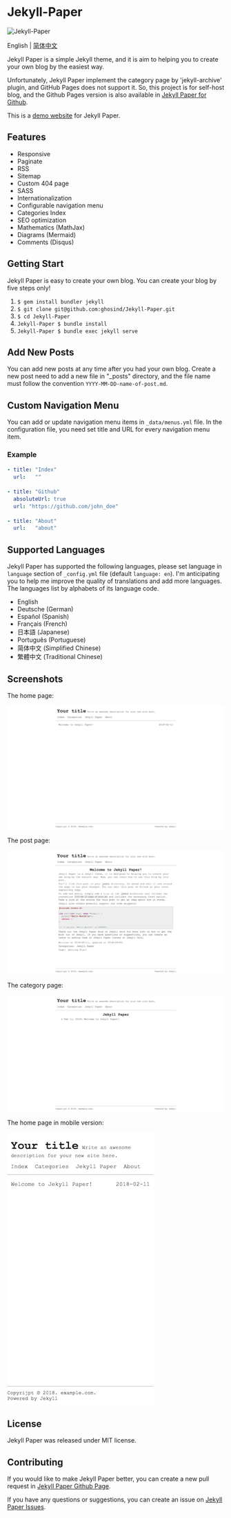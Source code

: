 # Jekyll-Paper

![Jekyll-Paper](./favicon.ico)

English | [简体中文](./README-CN.md)

Jekyll Paper is a simple Jekyll theme, and it is aim to helping you to create your own blog by the easiest way.

Unfortunately, Jekyll Paper implement the category page by 'jekyll-archive' plugin, and GitHub Pages does not support it. So, this project is for self-host blog, and the Github Pages version is also available in [Jekyll Paper for Github][jekyll-paper-github].

This is a [demo website](https://www.ghosind.com) for Jekyll Paper.

## Features

- Responsive
- Paginate
- RSS
- Sitemap
- Custom 404 page
- SASS
- Internationalization
- Configurable navigation menu
- Categories Index
- SEO optimization
- Mathematics (MathJax)
- Diagrams (Mermaid)
- Comments (Disqus)

## Getting Start

Jekyll Paper is easy to create your own blog. You can create your blog by five steps only!

1. `$ gem install bundler jekyll`
2. `$ git clone git@github.com:ghosind/Jekyll-Paper.git`
3. `$ cd Jekyll-Paper`
4. `Jekyll-Paper $ bundle install`
5. `Jekyll-Paper $ bundle exec jekyll serve`

## Add New Posts

You can add new posts at any time after you had your own blog. Create a new post need to add a new file in "_posts" directory, and the file name must follow the convention `YYYY-MM-DD-name-of-post.md`.

## Custom Navigation Menu

You can add or update navigation menu items in `_data/menus.yml` file. In the configuration file, you need set title and URL for every navigation menu item.

### Example

```yml
- title: "Index"
  url:   ""

- title: "Github"
  absoluteUrl: true
  url: "https://github.com/john_doe"

- title: "About"
  url:   "about"
```

## Supported Languages

Jekyll Paper has supported the following languages, please set language in `language` section of `_config.yml` file (default `language: en`). I'm anticipating you to help me improve the quality of translations and add more languages. The languages list by alphabets of its language code.

- English
- Deutsche (German)
- Español (Spanish)
- Français (French)
- 日本語 (Japanese)
- Português (Portuguese)
- 简体中文 (Simplified Chinese)
- 繁體中文 (Traditional Chinese)

## Screenshots

The home page:

![Index](./assets/images/index-screenshot.png)

The post page:

![Post](./assets/images/post-screenshot.png)

The category page:

![Category](./assets/images/category-screenshot.png)

The home page in mobile version:

![Mobile](./assets/images/mobile-screenshot.png)

## License

Jekyll Paper was released under MIT license.

## Contributing

If you would like to make Jekyll Paper better, you can create a new pull request in [Jekyll Paper Github Page][jekyll-paper].

If you have any questions or suggestions, you can create an issue on [Jekyll Paper Issues][jekyll-paper-issues].

[jekyll-paper]: https://github.com/ghosind/Jekyll-Paper
[jekyll-paper-github]: https://github.com/ghosind/Jekyll-Paper-Github
[jekyll-paper-issues]: https://github.com/ghosind/Jekyll-Paper/issues
